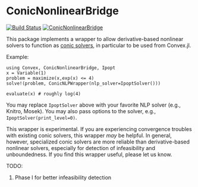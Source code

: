 # ConicNonlinearBridge

[![Build Status](https://travis-ci.org/mlubin/ConicNonlinearBridge.jl.svg?branch=master)](https://travis-ci.org/mlubin/ConicNonlinearBridge.jl) [![ConicNonlinearBridge](http://pkg.julialang.org/badges/ConicNonlinearBridge_0.5.svg)](http://pkg.julialang.org/?pkg=ConicNonlinearBridge)

This package implements a wrapper to allow derivative-based nonlinear solvers to function as [conic solvers](http://mathprogbasejl.readthedocs.org/en/latest/conic.html), in particular to be used from Convex.jl.

Example:
    
    using Convex, ConicNonlinearBridge, Ipopt
    x = Variable(1)
    problem = maximize(x,exp(x) <= 4)
    solve!(problem, ConicNLPWrapper(nlp_solver=IpoptSolver()))

    evaluate(x) # roughly log(4)

You may replace ``IpoptSolver`` above with your favorite NLP solver (e.g., Knitro, Mosek). You may also pass options to the solver, e.g., ``IpoptSolver(print_level=0)``.

This wrapper is experimental. If you are experiencing convergence troubles with existing conic solvers, this wrapper *may* be helpful. In general, however, specialized conic solvers are more reliable than derivative-based nonlinear solvers, especially for detection of infeasibility and unboundedness. If you find this wrapper useful, please let us know.

TODO:

  1. Phase I for better infeasibility detection
